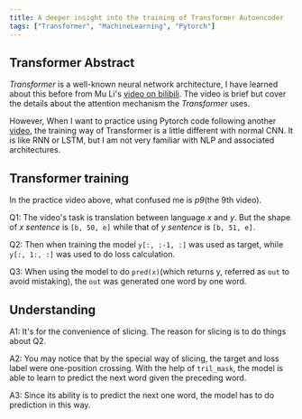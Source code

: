 ```yaml
---
title: A deeper insight into the training of Transformer Autoencoder
tags: ["Transformer", "MachineLearning", "Pytorch"]
---
```


## Transformer Abstract

_Transformer_ is a well-known neural network architecture, I have learned about this before from Mu Li's [video on bilibili](https://www.bilibili.com/video/BV1pu411o7BE). The video is brief but cover the details about the attention mechanism the _Transformer_ uses. 

However, When I want to practice using Pytorch code following another [video](https://m.bilibili.com/video/BV19Y411b7qx), the training way of Transformer is a little different with normal CNN. It is like RNN or LSTM, but I am not very familiar with NLP and associated architectures.

## Transformer training

In the practice video above, what confused me is _p9_(the 9th video). 

Q1: The video's task is translation between language _x_ and _y_. But the shape of _x sentence_ is `[b, 50, e]` while that of _y sentence_ is `[b, 51, e]`. 

Q2: Then when training the model `y[:, :-1, :]` was used as target, while `y[:, 1:, :]` was used to do loss calculation.

Q3: When using the model to do `pred(x)`(which returns y, referred as `out` to avoid mistaking), the `out` was generated one word by one word.

## Understanding

A1: It's for the convenience of slicing. The reason for slicing is to do things about Q2.

A2: You may notice that by the special way of slicing, the target and loss label were one-position crossing. With the help of `tril_mask`, the model is able to learn to predict the next word given the preceding word.

A3: Since its ability is to predict the next one word, the model has to do prediction in this way.
